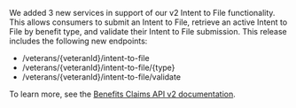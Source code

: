 We added 3 new services in support of our v2 Intent to File functionality. This allows consumers to submit an Intent to File, retrieve an active Intent to File by benefit type, and validate their Intent to File submission. This release includes the following new endpoints: 

-   /veterans/{veteranId}/intent-to-file
-   /veterans/{veteranId}/intent-to-file/{type}
-   /veterans/{veteranId}/intent-to-file/validate

To learn more, see the [Benefits Claims API v2 documentation](https://developer.va.gov/explore/benefits/docs/claims?version=current).